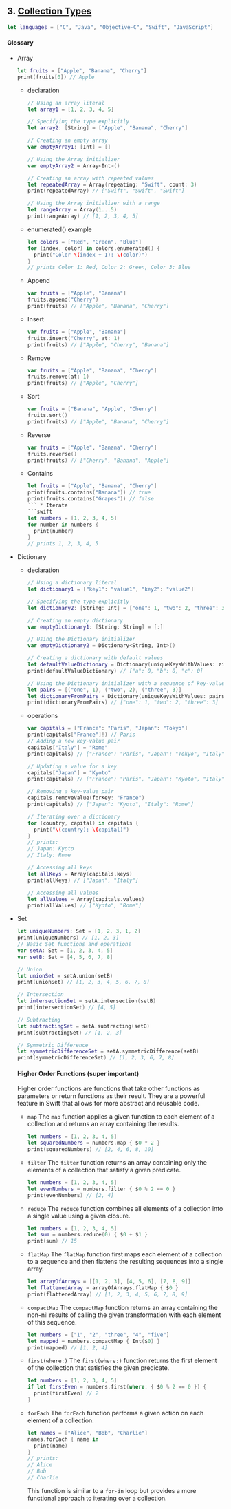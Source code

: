 ## 3. [Collection Types](https://docs.swift.org/swift-book/LanguageGuide/CollectionTypes.html)

  ```swift 
  let languages = ["C", "Java", "Objective-C", "Swift", "JavaScript"]
  ```

  #### Glossary

  * Array
    ```swift
    let fruits = ["Apple", "Banana", "Cherry"]
    print(fruits[0]) // Apple
    ```
    * declaration
      ```swift
      // Using an array literal
      let array1 = [1, 2, 3, 4, 5]

      // Specifying the type explicitly
      let array2: [String] = ["Apple", "Banana", "Cherry"]

      // Creating an empty array
      var emptyArray1: [Int] = []

      // Using the Array initializer
      var emptyArray2 = Array<Int>()

      // Creating an array with repeated values
      let repeatedArray = Array(repeating: "Swift", count: 3)
      print(repeatedArray) // ["Swift", "Swift", "Swift"]

      // Using the Array initializer with a range
      let rangeArray = Array(1...5)
      print(rangeArray) // [1, 2, 3, 4, 5]
      ```
    * enumerated() example
      ```swift
      let colors = ["Red", "Green", "Blue"]
      for (index, color) in colors.enumerated() {
        print("Color \(index + 1): \(color)")
      }
      // prints Color 1: Red, Color 2: Green, Color 3: Blue
      ```
    
    * Append
      ```swift
      var fruits = ["Apple", "Banana"]
      fruits.append("Cherry")
      print(fruits) // ["Apple", "Banana", "Cherry"]
      ```

    * Insert
      ```swift
      var fruits = ["Apple", "Banana"]
      fruits.insert("Cherry", at: 1)
      print(fruits) // ["Apple", "Cherry", "Banana"]
      ```

    * Remove
      ```swift
      var fruits = ["Apple", "Banana", "Cherry"]
      fruits.remove(at: 1)
      print(fruits) // ["Apple", "Cherry"]
      ```

    * Sort
      ```swift
      var fruits = ["Banana", "Apple", "Cherry"]
      fruits.sort()
      print(fruits) // ["Apple", "Banana", "Cherry"]
      ```

    * Reverse
      ```swift
      var fruits = ["Apple", "Banana", "Cherry"]
      fruits.reverse()
      print(fruits) // ["Cherry", "Banana", "Apple"]
      ```

    * Contains
      ```swift
      let fruits = ["Apple", "Banana", "Cherry"]
      print(fruits.contains("Banana")) // true
      print(fruits.contains("Grapes")) // false
      ``` * Iterate
      ```swift
      let numbers = [1, 2, 3, 4, 5]
      for number in numbers {
        print(number)
      }
      // prints 1, 2, 3, 4, 5
      ```

  * Dictionary
    * declaration
      ```swift
      // Using a dictionary literal
      let dictionary1 = ["key1": "value1", "key2": "value2"]

      // Specifying the type explicitly
      let dictionary2: [String: Int] = ["one": 1, "two": 2, "three": 3]

      // Creating an empty dictionary
      var emptyDictionary1: [String: String] = [:]

      // Using the Dictionary initializer
      var emptyDictionary2 = Dictionary<String, Int>()

      // Creating a dictionary with default values
      let defaultValueDictionary = Dictionary(uniqueKeysWithValues: zip(["a", "b", "c"], repeatElement(0, count: 3)))
      print(defaultValueDictionary) // ["a": 0, "b": 0, "c": 0]

      // Using the Dictionary initializer with a sequence of key-value pairs
      let pairs = [("one", 1), ("two", 2), ("three", 3)]
      let dictionaryFromPairs = Dictionary(uniqueKeysWithValues: pairs)
      print(dictionaryFromPairs) // ["one": 1, "two": 2, "three": 3]
      ```
    * operations
      ```swift
      var capitals = ["France": "Paris", "Japan": "Tokyo"]
      print(capitals["France"]!) // Paris
      // Adding a new key-value pair
      capitals["Italy"] = "Rome"
      print(capitals) // ["France": "Paris", "Japan": "Tokyo", "Italy": "Rome"]

      // Updating a value for a key
      capitals["Japan"] = "Kyoto"
      print(capitals) // ["France": "Paris", "Japan": "Kyoto", "Italy": "Rome"]

      // Removing a key-value pair
      capitals.removeValue(forKey: "France")
      print(capitals) // ["Japan": "Kyoto", "Italy": "Rome"]

      // Iterating over a dictionary
      for (country, capital) in capitals {
        print("\(country): \(capital)")
      }
      // prints:
      // Japan: Kyoto
      // Italy: Rome

      // Accessing all keys
      let allKeys = Array(capitals.keys)
      print(allKeys) // ["Japan", "Italy"]

      // Accessing all values
      let allValues = Array(capitals.values)
      print(allValues) // ["Kyoto", "Rome"]
      ```

  * Set
    ```swift
    let uniqueNumbers: Set = [1, 2, 3, 1, 2]
    print(uniqueNumbers) // [1, 2, 3]
    // Basic Set functions and operations
    var setA: Set = [1, 2, 3, 4, 5]
    var setB: Set = [4, 5, 6, 7, 8]

    // Union
    let unionSet = setA.union(setB)
    print(unionSet) // [1, 2, 3, 4, 5, 6, 7, 8]

    // Intersection
    let intersectionSet = setA.intersection(setB)
    print(intersectionSet) // [4, 5]

    // Subtracting
    let subtractingSet = setA.subtracting(setB)
    print(subtractingSet) // [1, 2, 3]

    // Symmetric Difference
    let symmetricDifferenceSet = setA.symmetricDifference(setB)
    print(symmetricDifferenceSet) // [1, 2, 3, 6, 7, 8]
    ```
    #### Higher Order Functions (super important)

    Higher order functions are functions that take other functions as parameters or return functions as their result. They are a powerful feature in Swift that allows for more abstract and reusable code.

    * `map`
      The `map` function applies a given function to each element of a collection and returns an array containing the results.
      ```swift
      let numbers = [1, 2, 3, 4, 5]
      let squaredNumbers = numbers.map { $0 * 2 }
      print(squaredNumbers) // [2, 4, 6, 8, 10]
      ```

    * `filter`
      The `filter` function returns an array containing only the elements of a collection that satisfy a given predicate.
      ```swift
      let numbers = [1, 2, 3, 4, 5]
      let evenNumbers = numbers.filter { $0 % 2 == 0 }
      print(evenNumbers) // [2, 4]
      ```

    * `reduce`
      The `reduce` function combines all elements of a collection into a single value using a given closure.
      ```swift
      let numbers = [1, 2, 3, 4, 5]
      let sum = numbers.reduce(0) { $0 + $1 }
      print(sum) // 15
      ```

    * `flatMap`
      The `flatMap` function first maps each element of a collection to a sequence and then flattens the resulting sequences into a single array.
      ```swift
      let arrayOfArrays = [[1, 2, 3], [4, 5, 6], [7, 8, 9]]
      let flattenedArray = arrayOfArrays.flatMap { $0 }
      print(flattenedArray) // [1, 2, 3, 4, 5, 6, 7, 8, 9]
      ```

    * `compactMap`
      The `compactMap` function returns an array containing the non-nil results of calling the given transformation with each element of this sequence.
      ```swift
      let numbers = ["1", "2", "three", "4", "five"]
      let mapped = numbers.compactMap { Int($0) }
      print(mapped) // [1, 2, 4]
      ```
    * `first(where:)`
      The `first(where:)` function returns the first element of the collection that satisfies the given predicate.
      ```swift
      let numbers = [1, 2, 3, 4, 5]
      if let firstEven = numbers.first(where: { $0 % 2 == 0 }) {
        print(firstEven) // 2
      }
      ```
    * `forEach`
      The `forEach` function performs a given action on each element of a collection.
      ```swift
      let names = ["Alice", "Bob", "Charlie"]
      names.forEach { name in
        print(name)
      }
      // prints:
      // Alice
      // Bob
      // Charlie
      ```

      This function is similar to a `for-in` loop but provides a more functional approach to iterating over a collection.
